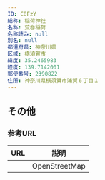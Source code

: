 ```yaml
---
ID: C8FzY
総称: 稲荷神社
名称: 荒巻稲荷
名称読み: null
別名: null
都道府県: 神奈川県
区域: 横須賀市
緯度: 35.2465983
経度: 139.7142001
郵便番号: 2390822
住所: 神奈川県横須賀市浦賀６丁目１
---
```


## その他

### 参考URL

| URL | 説明          |
| --- | ------------- |
|     | OpenStreetMap |
